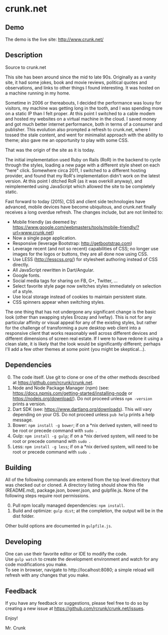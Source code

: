 crunk.net
=========

Demo
----
The demo is the live site: http://www.crunk.net/

Description
-----------
Source to crunk.net

This site has been around since the mid to late 90s. Originally as a vanity site, it had some jokes, book and movie
reviews, political quotes and observations, and links to other things I found interesting. It was hosted on a machine
running in my home.

Sometime in 2006 or thereabouts, I decided the performance was lousy for visitors, my machine was getting long
in the tooth, and I was spending more on a static IP than I felt proper. At this point I switched to a cable modem
and hosted my websites on a virtual machine in the cloud. I saved money and got much better internet performance,
both in terms of a consumer and publisher. This evolution also prompted a refresh to crunk.net, where I tossed the
stale content, and went for minimalist approach with the ability to theme; also gave me an opportunity to play with
some CSS.

That was the origin of the site as it is today.

The initial implementation used Ruby on Rails (RoR) in the backend to cycle through the styles, loading a new page with
a different style sheet on each "here" click.  Somewhere circa 2011, I switched to a different hosting provider, and
found that my RoR's implementation didn't work on the latest version. At this point I ditched RoR (as it was overkill
anyway), and reimplemented using JavaScript which allowed the site to be completely static.

Fast forward to today (2015), CSS and client side technologies have advanced, mobile devices have become ubiquitous,
and crunk.net finally receives a long overdue refresh. The changes include, but are not limited to:

* Mobile friendly (as deemed by: https://www.google.com/webmasters/tools/mobile-friendly/?url=www.crunk.net)
* Now a single page application.
* Responsive (leverage Bootstrap: http://getbootstrap.com)
* Leverage recent (and not so recent) capabilities of CSS; no longer use images for the logos or buttons, they are all
done now using CSS.
* Use LESS (http://lesscss.org/) for stylesheet authoring instead of CSS directly.
* All JavaScript rewritten in Dart/Angular.
* Google fonts.
* Social media tags for sharing on FB, G+, Twitter, ...
* Select favorite style page now switches styles immediately on selection of a style.
* Use local storage instead of cookies to maintain persistent state.
* CSS spinners appear when switching styles.

The one thing that has not undergone any significant change is the basic look (other than swapping styles Erozay
and Ivefay). This is not for any particular affinity or visual appeal for any of the existing styles, but rather 
for the challenge of transforming a pure desktop web client into a responsive client that works reasonably well
across different devices and different dimensions of screen real estate. If I were to have redone it using a clean
slate, it is likely that the look would be significantly different; perhaps I'll add a few other themes at some
point (you might be skeptical...).

Dependencies
------------
0. The code itself. Use git to clone or one of the other methods described at https://github.com/rcrunk/crunk.net.
0. Node and Node Package Manager (npm) (see: https://docs.npmjs.com/getting-started/installing-node 
or https://nodejs.org/download/). Do not proceed unless `npm -version` prints a version.
0. Dart SDK (see: https://www.dartlang.org/downloads). This will vary depending on your OS. Do not proceed unless
`pub help` prints a help message.
0. Bower: `npm install -g bower`; if on a *nix derived system, will need to be root or precede command with `sudo `.
0. Gulp: `npm install -g gulp`;  if on a *nix derived system, will need to be root or precede command with `sudo `.
0. Less: `npm install -g less`;  if on a *nix derived system, will need to be root or precede command with `sudo `.

Building
--------
All of the following commands are entered from the top level directory that was checked out or cloned. A directory
listing should show this file (README.md), package.json, bower.json, and gulpfile.js. 
None of the following steps require root permissions.

0. Pull npm locally managed dependencies: `npm install`.
0. Build and optimize: `gulp dist`; at the completion, the output will be in the dist folder.

Other build options are documented in `gulpfile.js`.

Developing
----------
One can use their favorite editor or IDE to modify the code.  
Use `gulp watch` to create the development environment and watch for any code modifications you make.  
To see in browser, navigate to http://localhost:8080; a simple reload will refresh with any changes that you make.

Feedback
--------
If you have any feedback or suggestions, please feel free to do so by creating a new issue at
https://github.com/rcrunk/crunk.net/issues. 


Enjoy!

Mr. Crunk